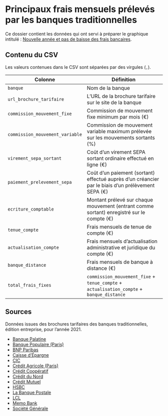# Principaux frais mensuels prélevés par les banques traditionnelles

Ce dossier contient les données qui ont servi à préparer le graphique intitulé : [Nouvelle année et pas de baisse des frais bancaires](https://twitter.com/memobank/status/1358692794634825729).

## Contenu du CSV

Les valeurs contenues dans le CSV sont séparées par des virgules (`,`).

| Colonne                         | Définition                                                                                         |
| ------------------------------- | -------------------------------------------------------------------------------------------------- |
| `banque`                        | Nom de la banque                                                                                   |
| `url_brochure_tarifaire`        | L’URL de la brochure tarifaire sur le site de la banque                                            |
| `commission_mouvement_fixe`     | Commission de mouvement fixe minimum par mois (€)                                                  |
| `commission_mouvement_variable` | Commission de mouvement variable maximum prélevée sur les mouvements sortants (%)                  |
| `virement_sepa_sortant`         | Coût d’un virement SEPA sortant ordinaire effectué en ligne (€)                                    |
| `paiement_prelevement_sepa`     | Coût d’un paiement (sortant) effectué auprès d’un créancier par le biais d’un prélèvement SEPA (€) |
| `ecriture_comptable`            | Montant prélevé sur chaque mouvement (entrant comme sortant) enregistré sur le compte (€)          |
| `tenue_compte`                  | Frais mensuels de tenue de compte (€)                                                              |
| `actualisation_compte`          | Frais mensuels d’actualisation administrative et juridique du compte (€)                           |
| `banque_distance`               | Frais mensuels de banque à distance (€)                                                            |
| `total_frais_fixes`             | `commission_mouvement_fixe` + `tenue_compte` + `actualisation_compte` + `banque_distance`          |

## Sources

Données issues des brochures tarifaires des banques traditionnelles, édition entreprise, pour l’année 2021.

- [Banque Palatine](brochures/2021-tarifs-banque-palatine.pdf)
- [Banque Populaire (Paris)](brochures/2021-tarifs-banque-populaire.pdf)
- [BNP Paribas](brochures/2021-tarifs-bnp.pdf)
- [Caisse d’Épargne](brochures/2021-tarifs-caisse-epargne.pdf)
- [CIC](brochures/2021-tarifs-cic.pdf)
- [Crédit Agricole (Paris)](brochures/2021-tarifs-credit-agricole.pdf)
- [Crédit Coopératif](brochures/2021-tarifs-credit-cooperatif.pdf)
- [Crédit du Nord](brochures/2021-tarifs-credit-du-nord.pdf)
- [Crédit Mutuel](brochures/2021-tarifs-credit-mutuel.pdf)
- [HSBC](brochures/2021-tarifs-hsbc.pdf)
- [La Banque Postale](brochures/2021-tarifs-la-banque-postale.pdf)
- [LCL](brochures/2021-tarifs-lcl.pdf)
- [Memo Bank](brochures/2021-tarifs-memo-bank.pdf)
- [Société Générale](brochures/2021-tarifs-societe-generale.pdf)
